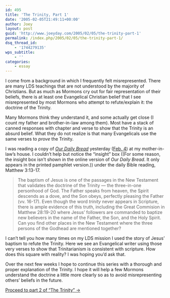 ```yaml
---
id: 495
title: 'The Trinity, Part 1'
date: '2005-02-05T21:49:11+00:00'
author: Joey
layout: post
guid: 'http://www.joeyday.com/2005/02/05/the-trinity-part-1'
permalink: /index.php/2005/02/05/the-trinity-part-1/
dsq_thread_id:
    - '1744279135'
wps_subtitle:
    - ''
categories:
    - essay
---
```


I come from a background in which I frequently felt misrepresented. There are many LDS teachings that are not understood by the majority of Christians. But as much as Mormons cry out for fair representation of their beliefs, there is at least one Evangelical Christian belief that I see misrepresented by most Mormons who attempt to refute/explain it: the doctrine of the Trinity.

Many Mormons think they understand it, and some actually get close (I count my father and brother-in-law among them). Most have a stack of canned responses with chapter and verse to show that the Trinity is an absurd belief. What they do not realize is that many Evangelicals use the same verses to *prove* the Trinity.

I was reading a copy of <cite>[Our Daily Bread](http://www.gospelcom.net/rbc/odb/odb.shtml)</cite> yesterday ([Feb. 4](http://www.gospelcom.net/rbc/odb/odb-02-04-05.shtml)) at my mother-in-law’s house. I couldn’t help but notice the “insight” box ((For some reason, the insight box isn’t shown in the online version of <cite>Our Daily Bread</cite>. It only appears in the printed pamphlet version.)) under the daily Bible reading, Matthew 3:13-17.

> The baptism of Jesus is one of the passages in the New Testament that validates the doctrine of the Trinity — the three-in-one personhood of God. The Father speaks from heaven, the Spirit descends as a dove, and the Son obeys, perfectly pleasing the Father (vv. 16-17). Even though the word *trinity* never appears in Scripture, there is ample evidence of this truth, including the Great Commision in Matthew 28:19-20 where Jesus’ followers are commanded to baptize new believers in the name of the Father, the Son, and the Holy Spirit. Can you find other places in the New Testament where the three persons of the Godhead are mentioned together?

I can’t tell you how many times on my LDS mission I used the story of Jesus’ baptism to refute the Trinity. Here we see an Evangelical writer using those very verses to show that Trinitarianism is consistent with scripture. How does this square with reality? I was hoping you’d ask that.

Over the next few weeks I hope to continue this series with a thorough and proper explanation of the Trinity. I hope it will help a few Mormons understand the doctrine a little more clearly so as to avoid misrepresenting others’ beliefs in the future.

[Proceed to part 2 of “The Trinity” →](http://joeyday.com/2005/04/05/the-trinity-part-2)